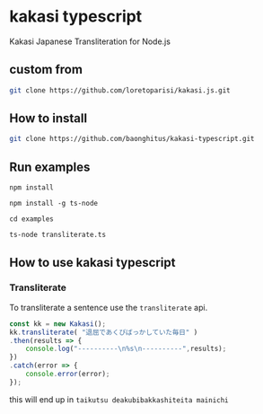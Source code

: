 # kakasi typescript
Kakasi Japanese Transliteration for Node.js

## custom from
```bash
git clone https://github.com/loretoparisi/kakasi.js.git
```

## How to install
```bash
git clone https://github.com/baonghitus/kakasi-typescript.git
```

## Run examples
```
npm install

npm install -g ts-node

cd examples

ts-node transliterate.ts
```

## How to use kakasi typescript
### Transliterate
To transliterate a sentence use the `transliterate` api.
```typescript
const kk = new Kakasi();
kk.transliterate( "退屈であくびばっかしていた毎日" )
.then(results => {
    console.log("----------\n%s\n----------",results);
})
.catch(error => {
    console.error(error);
});
```

this will end up in `taikutsu deakubibakkashiteita mainichi`


